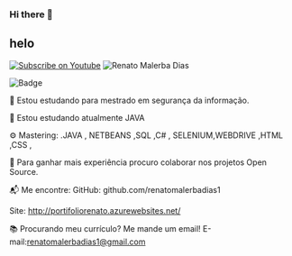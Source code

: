 ### Hi there 👋

## helo



[![Subscribe on Youtube](https://img.shields.io/badge/--youtube?label=Youtube&logo=Youtube&style=social)](https://www.youtube.com/renatomalerbadias1/) <img src="https://komarev.com/ghpvc/?username=renatomalerbadias1a&label=Profile%20views&color=0e75b6&style=social" alt="Renato Malerba Dias " />

![Badge](https://img.shields.io/static/v1?label=react&message=framework&color=blue&style=for-the-badge&logo=REACT)


🔭 Estou estudando para mestrado em segurança da informação.

🌱 Estou estudando atualmente JAVA 

⚙️ Mastering: .JAVA , NETBEANS ,SQL ,C# , SELENIUM,WEBDRIVE ,HTML ,CSS , 

👯 Para ganhar mais experiência procuro colaborar nos projetos Open Source.


📬 Me encontre:
GitHub: github.com/renatomalerbadias1


Site: http://portifoliorenato.azurewebsites.net/

📚 Procurando meu currículo? Me mande um email!
E-mail:renatomalerbadias1@gmail.com

